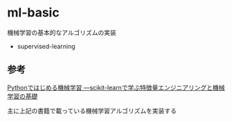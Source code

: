 # ml-basic
機械学習の基本的なアルゴリズムの実装

- supervised-learning


## 参考

[Pythonではじめる機械学習 ―scikit-learnで学ぶ特徴量エンジニアリングと機械学習の基礎](https://www.amazon.co.jp/dp/4873117984/)

主に上記の書籍で載っている機械学習アルゴリズムを実装する